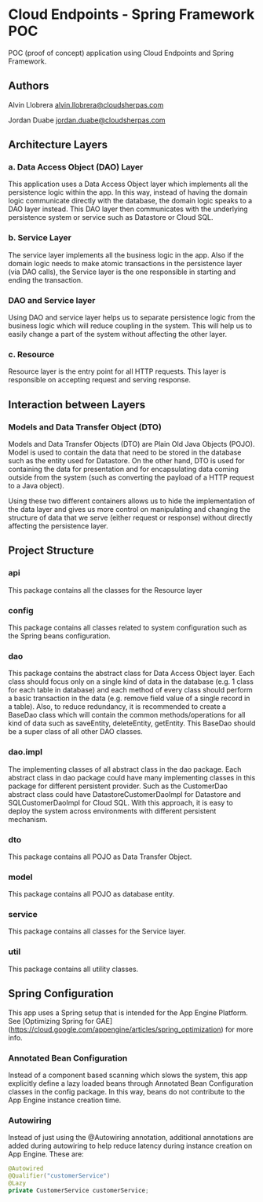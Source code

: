 Cloud Endpoints - Spring Framework POC
==================

POC (proof of concept) application using Cloud Endpoints and Spring Framework.

## Authors ##

Alvin Llobrera <alvin.llobrera@cloudsherpas.com>

Jordan Duabe <jordan.duabe@cloudsherpas.com>

## Architecture Layers ##
### a. Data Access Object (DAO) Layer ###

This application uses a Data Access Object layer which implements all the persistence logic 
within the app. In this way, instead of having the domain logic communicate directly with 
the database, the domain logic speaks to a DAO layer instead. This DAO layer then communicates 
with the underlying persistence system or service such as Datastore or Cloud SQL.

### b. Service Layer ###

The service layer implements all the business logic in the app. Also if the domain logic needs 
to make atomic transactions in the persistence layer (via DAO calls), the Service layer is the 
one responsible in starting and ending the transaction.

### DAO and Service layer ###

Using DAO and service layer helps us to separate persistence logic from the business logic which 
will reduce coupling in the system. This will help us to easily change a part of the system 
without affecting the other layer.

### c. Resource ###

Resource layer is the entry point for all HTTP requests. This layer is responsible on accepting 
request and serving response.


## Interaction between Layers ##

### Models and Data Transfer Object (DTO) ###

Models and Data Transfer Objects (DTO) are Plain Old Java Objects (POJO). Model is used to 
contain the data that need to be stored in the database such as the entity used for Datastore. 
On the other hand, DTO is used for containing the data for presentation and for encapsulating 
data coming outside from the system (such as converting the payload of a HTTP request to a 
Java object).

Using these two different containers allows us to hide the implementation of the data layer and 
gives us more control on manipulating and changing the structure of data that we serve (either 
request or response) without directly affecting the persistence layer.

## Project Structure ##

### api ###
This package contains all the classes for the Resource layer

### config ###
This package contains all classes related to system configuration such as the Spring beans configuration.

### dao ###
This package contains the abstract class for Data Access Object layer. Each class should focus only on a
single kind of data in the database (e.g. 1 class for each table in database) and each method of
every class should perform a basic transaction in the data (e.g. remove field value of a single 
record in a table).
Also, to reduce redundancy, it is recommended to create a BaseDao class which will contain the
common methods/operations for all kind of data such as saveEntity, deleteEntity, getEntity. This
BaseDao should be a super class of all other DAO classes.

### dao.impl ###
The implementing classes of all abstract class in the dao package. Each abstract class in dao package
could have many implementing classes in this package for different persistent provider. Such as the
CustomerDao abstract class could have DatastoreCustomerDaoImpl for Datastore and SQLCustomerDaoImpl
for Cloud SQL. With this approach, it is easy to deploy the system across environments with different
persistent mechanism.

### dto ###
This package contains all POJO as Data Transfer Object.

### model ###
This package contains all POJO as database entity.

### service ###
This package contains all classes for the Service layer.

### util ###
This package contains all utility classes.

## Spring Configuration ##
This app uses a Spring setup that is intended for the App Engine Platform. See [Optimizing Spring for GAE] 
(https://cloud.google.com/appengine/articles/spring_optimization) for more info. 

### Annotated Bean Configuration ###
Instead of a component based scanning which slows the system, this app explicitly define a lazy loaded beans 
through Annotated Bean Configuration classes in the config package. In this way, beans do not contribute to 
the App Engine instance creation time.

### Autowiring ###
Instead of just using the @Autowiring annotation, additional annotations are added during autowiring to help 
reduce latency during instance creation on App Engine. These are:
 
```java
@Autowired
@Qualifier("customerService")
@Lazy
private CustomerService customerService;
```


